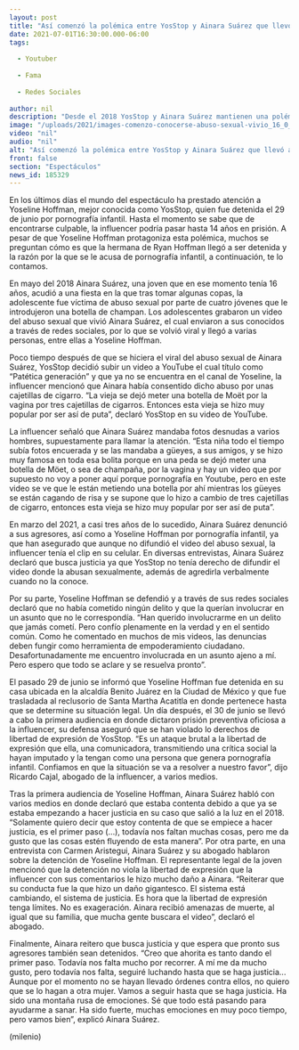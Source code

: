 ```yaml
---
layout: post
title: "Así comenzó la polémica entre YosStop y Ainara Suárez que llevó a la youtuber a ser detenida"
date: 2021-07-01T16:30:00.000-06:00
tags:
  
  - Youtuber
  
  - Fama
  
  - Redes Sociales
  
author: nil
description: "Desde el 2018 YosStop y Ainara Suárez mantienen una polémica, la cual ya llegó a una instancia legal por la que ahora la youtuber está detenida. "
image: "/uploads/2021/images-comenzo-conocerse-abuso-sexual-vivio_16_0_1044_650.jpg"
video: "nil"
audio: "nil"
alt: "Así comenzó la polémica entre YosStop y Ainara Suárez que llevó a la youtuber a ser detenida"
front: false
section: "Espectáculos"
news_id: 185329
---
```


En los últimos días el mundo del espectáculo ha prestado atención a Yoseline Hoffman, mejor conocida como YosStop, quien fue detenida el 29 de junio por pornografía infantil. Hasta el momento se sabe que de encontrarse culpable, la influencer podría pasar hasta 14 años en prisión. 
A pesar de que Yoseline Hoffman protagoniza esta polémica, muchos se preguntan cómo es que la hermana de Ryan Hoffman llegó a ser detenida y la razón por la que se le acusa de pornografía infantil, a continuación, te lo contamos. 

En mayo del 2018 Ainara Suárez, una joven que en ese momento tenía 16 años, acudió a una fiesta en la que tras tomar algunas copas, la adolescente fue víctima de abuso sexual por parte de cuatro jóvenes que le introdujeron una botella de champan. 
Los adolescentes grabaron un video del abuso sexual que vivió Ainara Suárez, el cual enviaron a sus conocidos a través de redes sociales, por lo que se volvió viral y llegó a varias personas, entre ellas a Yoseline Hoffman. 

Poco tiempo después de que se hiciera el viral del abuso sexual de Ainara Suárez, YosStop decidió subir un video a YouTube el cual título como “Patética generación” y que ya no se encuentra en el canal de Yoseline, la influencer mencionó que Ainara había consentido dicho abuso por unas cajetillas de cigarro. 
“La vieja se dejó meter una botella de Moët por la vagina por tres cajetillas de cigarros. Entonces esta vieja se hizo muy popular por ser así de puta”, declaró YosStop en su video de YouTube. 

La influencer señaló que Ainara Suárez mandaba fotos desnudas a varios hombres, supuestamente para llamar la atención. 
“Esta niña todo el tiempo subía fotos encuerada y se las mandaba a güeyes, a sus amigos, y se hizo muy famosa en toda esa bolita porque en una peda se dejó meter una botella de Möet, o sea de champaña, por la vagina y hay un video que por supuesto no voy a poner aquí porque pornografía en Youtube, pero en este video se ve que le están metiendo una botella por ahí mientras los güeyes se están cagando de risa y se supone que lo hizo a cambio de tres cajetillas de cigarro, entonces esta vieja se hizo muy popular por ser así de puta”. 

En marzo del 2021, a casi tres años de lo sucedido, Ainara Suárez denunció a sus agresores, así como a Yoseline Hoffman por pornografía infantil, ya que han asegurado que aunque no difundió el video del abuso sexual, la influencer tenía el clip en su celular. 
En diversas entrevistas, Ainara Suárez declaró que busca justicia ya que YosStop no tenía derecho de difundir el video donde la abusan sexualmente, además de agredirla verbalmente cuando no la conoce. 

Por su parte, Yoseline Hoffman se defendió y a través de sus redes sociales declaró que no había cometido ningún delito y que la querían involucrar en un asunto que no le correspondía. 
“Han querido involucrarme en un delito que jamás cometí. Pero confío plenamente en la verdad y en el sentido común. Como he comentado en muchos de mis videos, las denuncias deben fungir como herramienta de empoderamiento ciudadano. Desafortunadamente me encuentro involucrada en un asunto ajeno a mí. Pero espero que todo se aclare y se resuelva pronto”. 

El pasado 29 de junio se informó que Yoseline Hoffman fue detenida en su casa ubicada en la alcaldía Benito Juárez en la Ciudad de México y que fue trasladada al reclusorio de Santa Martha Acatitla en donde pertenece hasta que se determine su situación legal. 
Un día después, el 30 de junio se llevó a cabo la primera audiencia en donde dictaron prisión preventiva oficiosa a la influencer, su defensa aseguró que se han violado lo derechos de libertad de expresión de YosStop. 
“Es un ataque brutal a la libertad de expresión que ella, una comunicadora, transmitiendo una crítica social la hayan imputado y la tengan como una persona que genera pornografía infantil. Confiamos en que la situación se va a resolver a nuestro favor”, dijo Ricardo Cajal, abogado de la influencer, a varios medios.

Tras la primera audiencia de Yoseline Hoffman, Ainara Suárez habló con varios medios en donde declaró que estaba contenta debido a que ya se estaba empezando a hacer justicia en su caso que salió a la luz en el 2018.
“Solamente quiero decir que estoy contenta de que se empiece a hacer justicia, es el primer paso (…), todavía nos faltan muchas cosas, pero me da gusto que las cosas estén fluyendo de esta manera”. 
Por otra parte, en una entrevista con Carmen Aristegui, Ainara Suárez y su abogado hablaron sobre la detención de Yoseline Hoffman. El representante legal de la joven mencionó que la detención no viola la libertad de expresión que la influencer con sus comentarios le hizo mucho daño a Ainara. 
“Reiterar que su conducta fue la que hizo un daño gigantesco. El sistema está cambiando, el sistema de justicia. Es hora que la libertad de expresión tenga límites. No es exageración. Ainara recibió amenazas de muerte, al igual que su familia, que mucha gente buscara el video”, declaró el abogado.

Finalmente, Ainara reitero que busca justicia y que espera que pronto sus agresores también sean detenidos. 
“Creo que ahorita es tanto dando el primer paso. Todavía nos falta mucho por recorrer. A mí me da mucho gusto, pero todavía nos falta, seguiré luchando hasta que se haga justicia... Aunque por el momento no se hayan llevado órdenes contra ellos, no quiero que se lo hagan a otra mujer. Vamos a seguir hasta que se haga justicia. Ha sido una montaña rusa de emociones. Sé que todo está pasando para ayudarme a sanar. Ha sido fuerte, muchas emociones en muy poco tiempo, pero vamos bien”, explicó Ainara Suárez. 

(milenio)